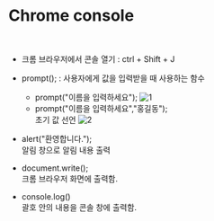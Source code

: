 # Chrome console
<br>

  - 크롬 브라우저에서 콘솔 열기 : ctrl + Shift + J

  - prompt(); : 사용자에게 값을 입력받을 때 사용하는 함수
    - prompt("이름을 입력하세요");
    ![1](https://user-images.githubusercontent.com/50985719/100451466-d1845500-30fa-11eb-8607-6bd5b1e7aa06.PNG)
    - prompt("이름을 입력하세요","홍길동");
    <br> 초기 값 선언
    ![2](https://user-images.githubusercontent.com/50985719/100451505-e06b0780-30fa-11eb-80cb-4505d503990d.PNG)
  - alert("환영합니다."); 
  <br> 알림 창으로 알림 내용 출력
  - document.write();
  <br> 크롬 브라우저 화면에 출력함.
  - console.log()
  <br> 괄호 안의 내용을 콘솔 창에 출력함.